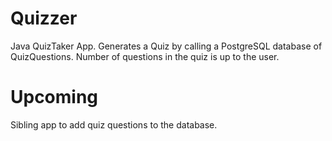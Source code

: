 # Quizzer
Java QuizTaker App. Generates a Quiz by calling a PostgreSQL database of QuizQuestions. Number of questions in the quiz is up to the user.

# Upcoming
Sibling app to add quiz questions to the database.



